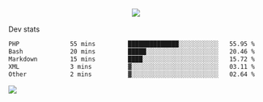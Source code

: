 <h3 align="center">
  <a href="https://github.com/spoopy2023">
      <img src="https://github-profile-trophy.vercel.app/?username=Spoopy2023&no-bg=true&no-frame=true">
  </a>
</h3>

Dev stats
<!--START_SECTION:waka-->

```txt
PHP              55 mins         ██████████████░░░░░░░░░░░   55.95 %
Bash             20 mins         █████░░░░░░░░░░░░░░░░░░░░   20.46 %
Markdown         15 mins         ████░░░░░░░░░░░░░░░░░░░░░   15.72 %
XML              3 mins          ▓░░░░░░░░░░░░░░░░░░░░░░░░   03.11 %
Other            2 mins          ▓░░░░░░░░░░░░░░░░░░░░░░░░   02.64 %
```

<!--END_SECTION:waka-->

<img src="https://camo.githubusercontent.com/935c1e1091fb0ce9d975d06263ed4bc014721cd7e52b557f59b07c85da01afe3/68747470733a2f2f6b6f6d617265762e636f6d2f67687076632f3f757365726e616d653d5843726166744d616e3532266c6162656c3d566965777326636f6c6f723d626c7565267374796c653d706c6173746963">
